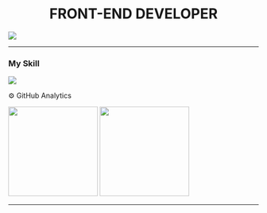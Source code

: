 
<h1 align="center" >FRONT-END DEVELOPER</h1 >

<img src="https://github.com/MarcosApodaca/img/blob/master/aboutme.png?raw=true" >
<hr>


### My Skill
<img src="https://skillicons.dev/icons?i=js,html,css,ts,react,astro,)](https://skillicons.dev" >

⚙️ GitHub Analytics
<div >
  <img height="180em" src="https://github-readme-stats.vercel.app/api?username=MarcosApodaca&theme=dark&show_icons=true&hide_border=true&count_private=true"/>
  <img height="180em" src="https://github-readme-stats.vercel.app/api/top-langs/?username=MarcosApodaca&theme=dark&show_icons=true&hide_border=true&layout=compact"/>
</div>
<hr>
